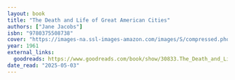 ```yaml
---
layout: book
title: "The Death and Life of Great American Cities"
authors: ["Jane Jacobs"]
isbn: "9780375508738"
cover: "https://images-na.ssl-images-amazon.com/images/S/compressed.photo.goodreads.com/books/1168135326i/30833.jpg"
year: 1961
external_links:
  goodreads: https://www.goodreads.com/book/show/30833.The_Death_and_Life_of_Great_American_Cities
date_read: "2025-05-03"
---
```

